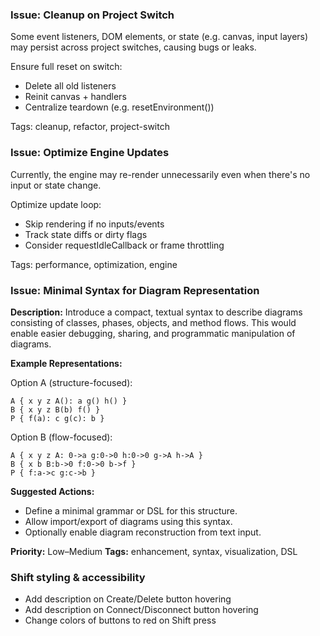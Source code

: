 ### Issue: Cleanup on Project Switch

Some event listeners, DOM elements, or state (e.g. canvas, input layers) may persist across project switches, causing bugs or leaks.

Ensure full reset on switch:

- Delete all old listeners
- Reinit canvas + handlers
- Centralize teardown (e.g. resetEnvironment())

Tags: cleanup, refactor, project-switch

### Issue: Optimize Engine Updates

Currently, the engine may re-render unnecessarily even when there's no input or state change.

Optimize update loop:

- Skip rendering if no inputs/events
- Track state diffs or dirty flags
- Consider requestIdleCallback or frame throttling

Tags: performance, optimization, engine

### Issue: Minimal Syntax for Diagram Representation

**Description:**
Introduce a compact, textual syntax to describe diagrams consisting of classes, phases, objects, and method flows. This would enable easier debugging, sharing, and programmatic manipulation of diagrams.

**Example Representations:**

Option A (structure-focused):

```
A { x y z A(): a g() h() }
B { x y z B(b) f() }
P { f(a): c g(c): b }
```

Option B (flow-focused):

```
A { x y z A: 0->a g:0->0 h:0->0 g->A h->A }
B { x b B:b->0 f:0->0 b->f }
P { f:a->c g:c->b }
```

**Suggested Actions:**

- Define a minimal grammar or DSL for this structure.
- Allow import/export of diagrams using this syntax.
- Optionally enable diagram reconstruction from text input.

**Priority:** Low–Medium
**Tags:** enhancement, syntax, visualization, DSL

### Shift styling & accessibility

- Add description on Create/Delete button hovering
- Add description on Connect/Disconnect button hovering
- Change colors of buttons to red on Shift press
